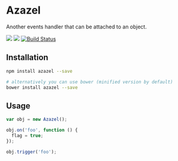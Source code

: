 # Azazel

Another events handler that can be attached to an object.

[![](https://img.shields.io/npm/v/azazel.svg)](https://www.npmjs.com/package/azazel) [![](https://img.shields.io/bower/v/azazel.svg)](http://bower.io/search/?q=azazel) [![Build Status](https://travis-ci.org/kiltjs/azazel.svg?branch=master)](https://travis-ci.org/kiltjs/azazel)

Installation
------------
``` sh
npm install azazel --save

# alternatively you can use bower (minified version by default)
bower install azazel --save
```

Usage
-----
``` js
var obj = new Azazel();

obj.on('foo', function () {
  flag = true;
});

obj.trigger('foo');
```
